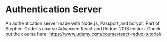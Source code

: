 # Authentication Server
An authentication server made with Node.js, Passport,and bcrypt. Part of Stephen Grider's course Advanced React and Redux: 2018 edition. Check out the course here: https://www.udemy.com/course/react-redux-tutorial/
